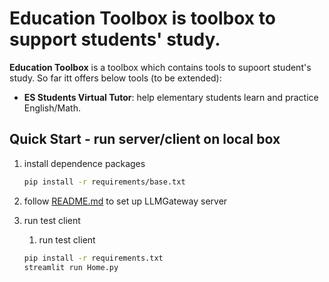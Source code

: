 # Education Toolbox is toolbox to support students' study.

**Education Toolbox** is a toolbox which contains tools to supoort student's study. So far itt offers below tools (to be extended):

- **ES Students Virtual Tutor**: help elementary students learn and practice English/Math.

## Quick Start - run server/client on local box

1. install dependence packages
    ```bash
    pip install -r requirements/base.txt
    ```
2. follow [README.md](../../README.md) to set up LLMGateway server

3. run test client
    1. run test client

    ```bash
    pip install -r requirements.txt
    streamlit run Home.py
    ```
